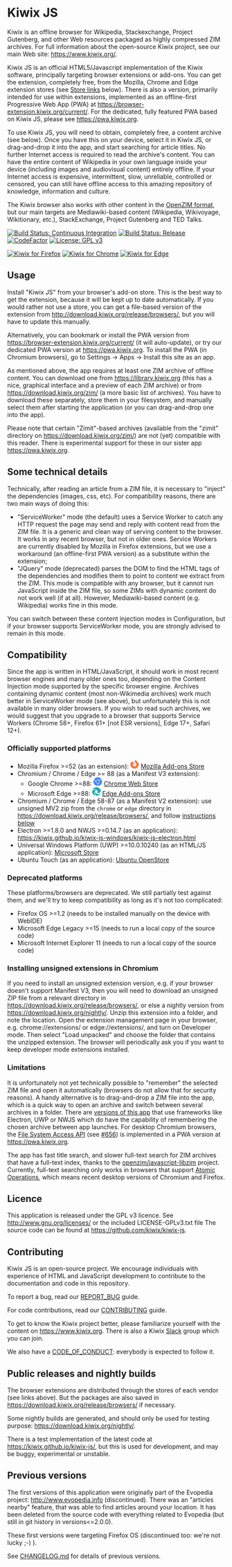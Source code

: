 # Kiwix JS

Kiwix is an offline browser for Wikipedia, Stackexchange, Project Gutenberg, and other Web resources packaged as highly compressed ZIM
archives. For full information about the open-source Kiwix project, see our main Web site: https://www.kiwix.org/.

Kiwix JS is an official HTML5/Javascript implementation of the Kiwix software, principally targeting browser extensions or add-ons. You
can get the extension, completely free, from the Mozilla, Chrome and Edge extension stores (see [Store links](#officially-supported-platforms) below).
There is also a version, primarily intended for use within extensions, implemented as an offline-first Progressive Web App (PWA)
at https://browser-extension.kiwix.org/current/. For the dedicated, fully featured PWA based on Kiwix JS, please see https://pwa.kiwix.org. 

To use Kiwix JS, you will need to obtain, completely free, a content archive (see below). Once you have this on your device, select it in Kiwix JS,
or drag-and-drop it into the app, and start searching for article titles. No further Internet access is required to read the archive's content. You can
have the entire content of Wikipedia in your own language inside your device (including images and audiovisual content) entirely offline. If your Internet
access is expensive, intermittent, slow, unreliable, controlled or censored, you can still have offline access to this amazing repository of knowledge,
information and culture.

The Kiwix browser also works with other content in the [OpenZIM format](https://wiki.openzim.org/wiki/OpenZIM), but our main targets are
Mediawiki-based content (Wikipedia, Wikivoyage, Wikitionary, etc.), StackExchange, Project Gutenberg and TED Talks.

[![Build Status: Continuous Integration](https://github.com/kiwix/kiwix-js/workflows/CI/badge.svg?query=branch%3Amain)](https://github.com/kiwix/kiwix-js/actions?query=branch%3Amain)
[![Build Status: Release](https://github.com/kiwix/kiwix-js/workflows/Release/badge.svg?query=branch%3Amain)](https://github.com/kiwix/kiwix-js/actions?query=branch%3Amain)
[![CodeFactor](https://www.codefactor.io/repository/github/kiwix/kiwix-js/badge)](https://www.codefactor.io/repository/github/kiwix/kiwix-js)
[![License: GPL v3](https://img.shields.io/badge/License-GPLv3-blue.svg)](https://www.gnu.org/licenses/gpl-3.0)

[![Kiwix for Firefox](https://img.shields.io/amo/v/kiwix-offline?label=Kiwix%20for%20Firefox&logo=firefoxbrowser&logoColor=whitesmoke)](https://addons.mozilla.org/fr/firefox/addon/kiwix-offline/)
[![Kiwix for Chrome](https://img.shields.io/chrome-web-store/v/donaljnlmapmngakoipdmehbfcioahhk?label=Kiwix%20for%20Chrome&logo=googlechrome&logoColor=whitesmoke)](https://chrome.google.com/webstore/detail/kiwix/donaljnlmapmngakoipdmehbfcioahhk)
[![Kiwix for Edge](https://img.shields.io/badge/dynamic/json?label=Kiwix%20for%20Edge&logo=microsoftedge&logoColor=whitesmoke&prefix=v&query=%24.version&url=https%3A%2F%2Fmicrosoftedge.microsoft.com%2Faddons%2Fgetproductdetailsbycrxid%2Fjlepddlenlljlnnhjinfaciabanbnjbp)](https://microsoftedge.microsoft.com/addons/detail/kiwix/jlepddlenlljlnnhjinfaciabanbnjbp)

## Usage

Install "Kiwix JS" from your browser's add-on store. This is the best way to get the extension, because it will be kept up to date automatically. If
you would rather not use a store, you can get a file-based version of the extension from http://download.kiwix.org/release/browsers/, but you will
have to update this manually.

Alternatively, you can bookmark or install the PWA version from https://browser-extension.kiwix.org/current/ (it will auto-update), or try our dedicated
PWA version at https://pwa.kiwix.org. To install the PWA (in Chromium browsers), go to Settings -> Apps -> Install this site as an app.

As mentioned above, the app requires at least one ZIM archive of offline content. You can download one from https://library.kiwix.org (this has a nice,
graphical interface and a preview of each ZIM archive) or from https://download.kiwix.org/zim/ (a more basic list of archives). You have to download
these separately, store them in your filesystem, and manually select them after starting the application (or you can drag-and-drop one into the app).

Please note that certain "Zimit"-based archives (available from the "zimit" directory on https://download.kiwix.org/zim/) are not (yet) compatible
with this reader. There is experimental support for these in our sister app https://pwa.kiwix.org.

## Some technical details

Technically, after reading an article from a ZIM file, it is necessary to "inject" the dependencies (images, css, etc). For compatibility reasons,
there are two main ways of doing this:

- "ServiceWorker" mode (the default) uses a Service Worker to catch any HTTP request the page may send and reply with content read from
the ZIM file. It is a generic and clean way of serving content to the browser. It works in any recent browser, but not in older ones.
Service Workers are currently disabled by Mozilla in Firefox extensions, but we use a workaround (an offline-first PWA version) as a
substitute within the extension;
- "JQuery" mode (deprecated) parses the DOM to find the HTML tags of the dependencies and modifies them to point to content we extract
from the ZIM. This mode is compatible with any browser, but it cannot run JavaScript inside the ZIM file, so some ZIMs with dynamic
content do not work well (if at all). However, Mediawiki-based content (e.g. Wikipedia) works fine in this mode.

You can switch between these content injection modes in Configuration, but if your browser supports ServiceWorker mode, you are strongly
advised to remain in this mode.

## Compatibility

Since the app is written in HTML/JavaScript, it should work in most recent browser engines and many older ones too, depending on the Content
Injection mode supported by the specific browser engine. Archives containing dynamic content (most non-Wikimedia archives) work much better
in ServiceWorker mode (see above), but unfortunately this is not available in many older browsers. If you wish to read such archives, we
would suggest that you upgrade to a browser that supports Service Workers (Chrome 58+, Firefox 61+ [not ESR versions], Edge 17+, Safari 12+).

### Officially supported platforms

- Mozilla Firefox >=52 (as an extension): <img src="images/firefoxbrowser-color.svg" width="20" /> [Mozilla Add-ons Store](https://addons.mozilla.org/fr/firefox/addon/kiwix-offline/)
- Chromium / Chrome / Edge >= 88 (as a Manifest V3 extension):
    + Google Chrome >=88: <img src="images/googlechrome-color.svg" width="20" /> [Chrome Web Store](https://chrome.google.com/webstore/detail/kiwix/donaljnlmapmngakoipdmehbfcioahhk)
    + Microsoft Edge >=88: <img src="images/microsoftedge-color.svg" width="20" /> [Edge Add-ons Store](https://microsoftedge.microsoft.com/addons/detail/kiwix/jlepddlenlljlnnhjinfaciabanbnjbp)
- Chromium / Chrome / Edge 58-87 (as a Manifest V2 extension): use unsigned MV2 zip from the `chrome` or `edge` directory in https://download.kiwix.org/release/browsers/, and follow [instructions below](#installing-unsigned-extensions-in-chromium)
- Electron >=1.8.0 and NWJS >=0.14.7 (as an application): https://kiwix.github.io/kiwix-js-windows/kiwix-js-electron.html
- Universal Windows Platform (UWP) >=10.0.10240 (as an HTML/JS application): [Microsoft Store](https://www.microsoft.com/store/apps/9P8SLZ4J979J)
- Ubuntu Touch (as an application): [Ubuntu OpenStore](https://open-store.io/app/kiwix)

### Deprecated platforms

These platforms/browsers are deprecated. We still partially test against them, and we'll try to keep compatibility as long as it's not too complicated:

- Firefox OS >=1.2 (needs to be installed manually on the device with WebIDE)
- Microsoft Edge Legacy >=15 (needs to run a local copy of the source code)
- Microsoft Internet Explorer 11 (needs to run a local copy of the source code)

### Installing unsigned extensions in Chromium

If you need to install an unsigned extension version, e.g. if your browser doesn't support Manifest V3, then you will need to download an unsigned ZIP file from
a relevant directory in https://download.kiwix.org/release/browsers/, or else a nightly version from https://download.kiwix.org/nightly/. Unzip this extension into
a folder, and note the location. Open the extension management page in your browser, e.g. chrome://extensions/ or edge://extensions/, and turn on Developer mode.
Then select "Load unpacked" and choose the folder that contains the unzipped extension. The browser will periodically ask you if you want to keep developer mode
extensions installed.

### Limitations

It is unfortunately not yet technically possible to "remember" the selected ZIM file and open it automatically (browsers do not allow that for
security reasons). A handy alternative is to drag-and-drop a ZIM file into the app, which is a quick way to open an archive
and switch between several archives in a folder. There are
[versions of this app](https://kiwix.github.io/kiwix-js-windows/kiwix-js-electron.html) that use frameworks like Electron, UWP or NWJS
which do have the capability of remembering the chosen archive between app launches. For desktop Chromium browsers, the
[File System Access API](https://developer.mozilla.org/en-US/docs/Web/API/File_System_Access_API) (see
[#656](https://github.com/kiwix/kiwix-js/issues/656)) is implemented in a PWA version at https://pwa.kiwix.org.

The app has fast title search, and slower full-text search for ZIM archives that have a full-text index, thanks to the
[openzim/javascript-libzim](https://github.com/openzim/javascript-libzim) project. Currently, full-text searching only works in browsers
that support [Atomic Operations](https://developer.mozilla.org/en-US/docs/Web/JavaScript/Reference/Global_Objects/Atomics), which means
recent desktop versions of Chromium and Firefox.

## Licence

This application is released under the GPL v3 licence. See http://www.gnu.org/licenses/ or the included LICENSE-GPLv3.txt file
The source code can be found at https://github.com/kiwix/kiwix-js.

## Contributing

Kiwix JS is an open-source project. We encourage individuals with experience of HTML and JavaScript development to contribute to the documentation and code in this repository.

To report a bug, read our [REPORT_BUG](REPORT_BUG.md) guide.

For code contributions, read our [CONTRIBUTING](CONTRIBUTING.md) guide.

To get to know the Kiwix project better, please familiarize yourself with the content on https://www.kiwix.org. There is also a Kiwix [Slack](https://join.slack.com/t/kiwixoffline/shared_invite/zt-19s7tsi68-xlgHdmDr5c6MJ7uFmJuBkg) group which you can join.

We also have a [CODE_OF_CONDUCT](CODE_OF_CONDUCT.md): everybody is expected to follow it.

## Public releases and nightly builds

The browser extensions are distributed through the stores of each vendor (see links above). But the packages are also saved in https://download.kiwix.org/release/browsers/ if necessary.

Some nightly builds are generated, and should only be used for testing purpose: https://download.kiwix.org/nightly/.

There is a test implementation of the latest code at https://kiwix.github.io/kiwix-js/, but this is used for development, and may be buggy, experimental or unstable.

## Previous versions

The first versions of this application were originally part of the Evopedia project: http://www.evopedia.info (discontinued). There was an "articles nearby" feature, that was able to find articles around your location. It has been deleted from the source code with everything related to Evopedia (but still in git history in versions<=2.0.0).

These first versions were targeting Firefox OS (discontinued too: we're not lucky ;-) ).

See [CHANGELOG.md](CHANGELOG.md) for details of previous versions.
